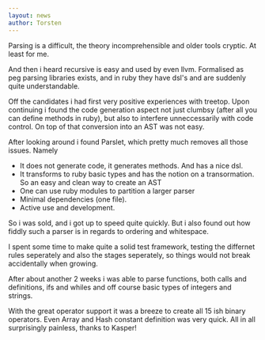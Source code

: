 ```yaml
---
layout: news
author: Torsten
---
```


Parsing is a difficult, the theory incomprehensible and older tools cryptic. At least for me.

And then i heard recursive is easy and used by even llvm. Formalised as peg parsing libraries exists, and in ruby
they have dsl's and are suddenly quite understandable. 

Off the candidates i had first very positive experiences with treetop. Upon continuing i found the code 
generation aspect not just clumbsy (after all you can define methods in ruby), but also to interfere unneccessarily
with code control. On top of that conversion into an AST was not easy.

After looking around i found Parslet, which pretty much removes all those issues. Namely

- It does not generate code, it generates methods. And has a nice dsl. 
- It transforms to ruby basic types and has the notion on a transormation. 
        So an easy and clean way to create an AST
- One can use ruby modules to partition a larger parser
- Minimal dependencies (one file).
- Active use and development.

So i was sold, and i got up to speed quite quickly. But i also found out how fiddly such a parser is in regards
to ordering and whitespace.

I spent some time to make quite a solid test framework, testing the differnet rules seperately and also the 
stages seperately, so things would not break accidentally when growing.

After about another 2 weeks i was able to parse functions, both calls and definitions, ifs and whiles and off course basic 
types of integers and strings. 

With the great operator support it was a breeze to create all 15 ish binary operators. Even Array and Hash constant 
definition was very quick. All in all surprisingly painless, thanks to Kasper! 


